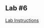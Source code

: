 ## Lab #6

[Lab Instructions](https://github.com/objectpartners/angular2-timesheet/blob/midwestjs/lab6/README.md)
